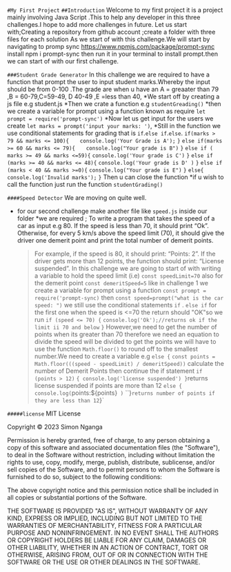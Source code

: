 `#My First Project`
`##Introduction`
Welcome to my first project it is a project mainly involving Java Script .This to help any developer in this three challenges.I hope to add more challenges in future. Let us start with;Creating a repository from github account ;create a folder with three files for each solution As we start of with this challenge.We will start by navigating to promp sync https://www.npmjs.com/package/prompt-sync install npm i prompt-sync then run it in your terminal to install prompt.then we can start of with our first challenge.


`###Student Grade Generator`
In this challenge we  are required to have a function that prompt the user to input student marks.Whereby the input should be  from 0-100 .The grade are when u have an A = greaater than 79 ,B = 60-79,C=59-49, D 40-49 ,E =less than 40,
*We start off by creating a js file e.g student.js 
*Then we crate a function e.g `studentGreading()`
 *then we create a variable for prompt using a function known as require
 `let prompt = require('prompt-sync')`
 *Now let us get input for the users
 we create
 `let marks = prompt('input your marks: ')`,
 *Still in the function we use conditional statements for grading 
 that is `if`.`else if`.`else`. 
 `if(marks > 79 && marks <= 100){`
     `   console.log('Your Grade is A');`
    `}`
    `else if(marks >= 60 && marks <= 79){`
     `   console.log("Your grade is B")`
    `}`
    `else if ( marks >= 49 && marks <=59){`
        `console.log('Your grade is C')`
    `}`
    `else if (marks >= 40 && marks <= 48){`
        `console.log('Your grade is D' )`
    `}`
    `else if (marks < 40 && marks >=0){`
        `console.log("Your grade is E")`
    `}`
    `else{`
        `console.log('Invalid marks');`
    `}`
    Then u can close the function
    *if u wish to call the function just run the function
    `studentGrading()`

`####Speed Detector`
We are moving on quite well.
* for our second challenge make another file  like `speed.js` inside our folder
*we are required ;
 To write a program that takes the speed of a car as input e.g 80. If the speed is less than 70, it should print “Ok”. Otherwise, for every 5 km/s above the speed limit (70), it should give the driver one demerit point and print the total number of demerit points.

   > For example, if the speed is 80, it should print: “Points: 2”. If the driver gets more than 12 points, the function should print: “License suspended”.
   In this challenge we are going  to start of with writing a variable to hold the speed limit (i.e)
   `const speedLimit=70`
   also for the demerit point
   `const demeritSpeed=5`
   like in challenge 1 we create a variable for prompt using a function
   `const prompt = require('prompt-sync)`
then 
    `const speed=prompt("what is the car speed: ")`
    we still use the conditional statements `if` . `else if`
    for the first one when the speed is <=70 the return should "OK"so we run
    `if (speed <= 70) {`
    `console.log('Ok');//returns ok if the limit ii 70 and below`
`}`
However,we need to get the number of points when its greater than 70 therefore we need an equation
to divide the speed will be divided to get the points
we will have to use the function `Math.floor()` to round off to the smallest number.We need to create a variable e.g 
`else {`
    `const points = Math.floor(((speed - speedLimit) / demeritSpeed))` calculate the number of Demerit Points then continue the if statement
    `if (points > 12)`
     `{ console.log('license suspended') }`returns license suspended if points are more than 12
    `else {`
        `console.log(`points:${points}` )`
    ``}` returns number of points if they are less than 12
`}`

`#####license`
MIT License

Copyright © 2023 Simon Nganga

Permission is hereby granted, free of charge, to any person obtaining a copy of this software and associated documentation files (the "Software"), to deal in the Software without restriction, including without limitation the rights to use, copy, modify, merge, publish, distribute, sublicense, and/or sell copies of the Software, and to permit persons to whom the Software is furnished to do so, subject to the following conditions:

The above copyright notice and this permission notice shall be included in all copies or substantial portions of the Software.

THE SOFTWARE IS PROVIDED "AS IS", WITHOUT WARRANTY OF ANY KIND, EXPRESS OR IMPLIED, INCLUDING BUT NOT LIMITED TO THE WARRANTIES OF MERCHANTABILITY, FITNESS FOR A PARTICULAR PURPOSE AND NONINFRINGEMENT. IN NO EVENT SHALL THE AUTHORS OR COPYRIGHT HOLDERS BE LIABLE FOR ANY CLAIM, DAMAGES OR OTHER LIABILITY, WHETHER IN AN ACTION OF CONTRACT, TORT OR OTHERWISE, ARISING FROM, OUT OF OR IN CONNECTION WITH THE SOFTWARE OR THE USE OR OTHER DEALINGS IN THE SOFTWARE.